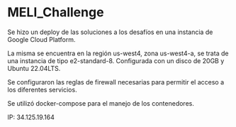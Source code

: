 # MELI_Challenge

Se hizo un deploy de las soluciones a los desafíos en una instancia de Google Cloud Platform.

La misma se encuentra en la región us-west4, zona us-west4-a, se trata de una instancia de tipo e2-standard-8.
Configurada con un disco de 20GB y Ubuntu 22.04LTS.

Se configuraron las reglas de firewall necesarias para permitir el acceso a los diferentes servicios.

Se utilizó docker-compose para el manejo de los contenedores.

IP: 34.125.19.164


